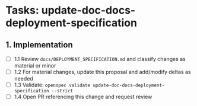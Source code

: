 # Tasks: update-doc-docs-deployment-specification

## 1. Implementation

- [ ] 1.1 Review `docs/DEPLOYMENT_SPECIFICATION.md` and classify changes as material or minor
- [ ] 1.2 For material changes, update this proposal and add/modify deltas as needed
- [ ] 1.3 Validate: `openspec validate update-doc-docs-deployment-specification --strict`
- [ ] 1.4 Open PR referencing this change and request review

